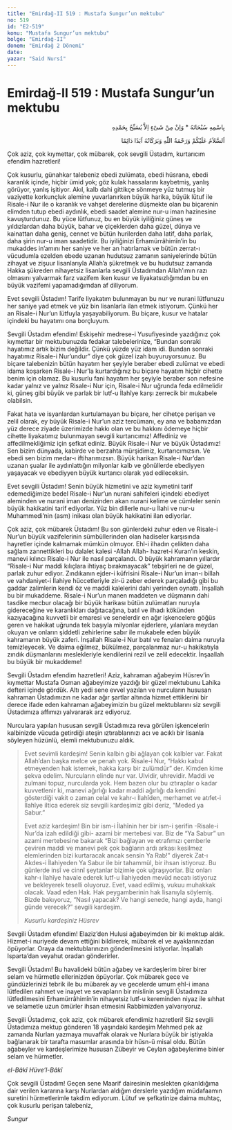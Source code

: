```yaml
---
title: "Emirdağ-II 519 : Mustafa Sungur’un mektubu"
no: 519
id: "E2-519"
konu: "Mustafa Sungur’un mektubu"
bolge: "Emirdağ-II"
donem: "Emirdağ 2 Dönemi"
date: 
yazar: "Said Nursî"
---
```


# Emirdağ-II 519 : Mustafa Sungur’un mektubu

<p class="arabic" dir="rtl" title="Meal: “Subhân Allah’ın adıyla” * “Hiçbir şey yoktur ki O'nu hamd ile tesbih etmesin” [İsrâ 17:44]">بِاسْمِهِ سُبْحَانَهُ * وَاِنْ مِنْ شَىْءٍ اِلاَّ يُسَبِّحُ بِحَمْدِهِ</p>

<p class="arabic" dir="rtl" title="Meal: “Allah’ın selâmı, rahmeti ve bereketleri, ebedî ve dâimî olarak üzerinize olsun.”">اَلسَّلاَمُ عَلَيْكُمْ وَرَحْمَةُ اللّٰهِ وَبَرَكَاتُهُ اَبَدًا دَائِمًا</p>

Çok aziz, çok kıymettar, çok mübarek, çok sevgili Üstadım, kurtarıcım efendim hazretleri!

Çok kusurlu, günahkar talebeniz ebedi zulümata, ebedi hüsrana, ebedi karanlık içinde, hiçbir ümid yok; göz kulak hassalarını kaybetmiş, yanlış görüyor, yanlış işitiyor. Akıl, kalb dahi gittikçe sönmeye yüz tutmuş bir vaziyette korkunçluk alemine yuvarlanırken büyük harika, büyük lütuf ile Risale-i Nur ile o karanlık ve vahşet derelerine düşmekte olan bu biçarenin elimden tutup ebedi aydınlık, ebedi saadet alemine nur-u iman hazinesine kavuşturdunuz. Bu yüce lütfunuz, bu en büyük iyiliğiniz güneş ve yıldızlardan daha büyük, bahar ve çiçeklerden daha güzel, dünya ve kainattan daha geniş, cennet ve bütün hurilerden daha latif, daha parlak, daha şirin nur-u iman saadetidir. Bu iyiliğinizi Erhamürrâhimîn’in bu mukaddes in’amını her saniye ve her an hatırlamak ve bütün zerrat-ı vücudumla ezelden ebede uzanan hudutsuz zamanın saniyelerinde bütün zihayat ve zişuur lisanlarıyla Allah’a şükretmek ve bu hudutsuz zamanda Hakka şükreden nihayetsiz lisanlarla sevgili Üstadımdan Allah’ımın razı olmasını yalvarmak farz vazifem iken kusur ve liyakatsızlığımdan bu en büyük vazifemi yapamadığımdan af diliyorum.

Evet sevgili Üstadım! Tarife liyakatım bulunmayan bu nur ve nurani lütfunuzu her saniye yad etmek ve yüz bin lisanlarla ilan etmek istiyorum. Çünkü her an Risale-i Nur’un lütfuyla yaşayabiliyorum. Bu biçare, kusur ve hatalar içindeki bu hayatımı ona borçluyum.

Sevgili Üstadım efendim! Eskişehir medrese-i Yusufiyesinde yazdığınız çok kıymettar bir mektubunuzda fedakar talebelerinize, “Bundan sonraki hayatımız artık bizim değildir. Çünkü yüzde yüz idam idi. Bundan sonraki hayatımız Risale-i Nur’undur” diye çok güzel izah buyuruyorsunuz. Bu biçare talebenizin bütün hayatım her şeyiyle beraber ebedi zulümat ve ebedi idama koşarken Risale-i Nur’la kurtardığınız bu biçare hayatım hiçbir cihette benim için olamaz. Bu kusurlu fani hayatım her şeyiyle beraber son nefesine kadar yalnız ve yalnız Risale-i Nur için, Risale-i Nur uğrunda feda edilmelidir ki, güneş gibi büyük ve parlak bir lutf-u İlahîye karşı zerrecik bir mukabele olabilsin.

Fakat hata ve isyanlardan kurtulamayan bu biçare, her cihetçe perişan ve zelil olarak, ey büyük Risale-i Nur’un aziz tercümanı, ey ana ve babamızdan yüz derece ziyade üzerimizde hakkı olan ve bu hakkını ödemeye hiçbir cihette liyakatımız bulunmayan sevgili kurtarıcımız! Affediniz ve affedilmekliğimiz için şefkat ediniz. Büyük Risale-i Nur ve büyük Üstadımız! Sen bizim dünyada, kabirde ve berzahta mürşidimiz, kurtarıcımızsın. Ve ebedi sen bizim medar-ı iftiharımızsın. Büyük harikan Risale-i Nur’dan uzanan şualar ile aydınlattığın milyonlar kalb ve gönüllerde ebediyyen yaşayacak ve ebediyyen büyük kurtarıcı olarak yad edileceksin.

Evet sevgili Üstadım! Senin büyük hizmetini ve aziz kıymetini tarif edemediğimize bedel Risale-i Nur’un nurani sahifeleri içindeki ebediyet aleminden ve nurani iman denizinden akan nurani kelime ve cümleler senin büyük hakikatini tarif ediyorlar. Yüz bin dillerle nur-u İlahi ve nur-u Muhammedi’nin (asm) inikası olan büyük hakikatini ilan ediyorlar.

Çok aziz, çok mübarek Üstadım! Bu son günlerdeki zuhur eden ve Risale-i Nur’un büyük vazifelerinin sümbüllerinden olan hadiseler karşısında hayretler içinde kalmamak mümkün olmuyor. Ehl-i ilhadın çelikten daha sağlam zannettikleri bu dalalet kalesi -Allah Allah- hazret-i Kuran’ın keskin, manevi kılıncı Risale-i Nur ile nasıl parçalandı. O büyük kahramanın yıllardır “Risale-i Nur maddi kılıçlara ihtiyaç bırakmayacak” tebşirleri ne de güzel, parlak zuhur ediyor. Zındıkanın ejder-i küfrisini Risale-i Nur’un iman-ı billah ve vahdaniyet-i İlahiye hüccetleriyle zir-ü zeber ederek parçaladığı gibi bu gaddar zalimlerin kendi öz ve maddi kalelerini dahi yerinden oynattı. İnşallah bu bir mukaddeme. Risale-i Nur’un manen maddeten ve düşmanın dahi tasdike mecbur olacağı bir büyük harikası bütün zulümatları nuruyla gidereceğine ve karanlıkları dağıtacağına, batıl ve ilhadı kökünden kazıyacağına kuvvetli bir emaresi ve senelerdir en ağır işkencelere göğüs geren ve hakikat uğrunda tek başıyla milyonlar ejderlere, yılanlara meydan okuyan ve onların şiddetli zehirlerine sabır ile mukabele eden büyük kahramanın büyük zaferi. İnşallah Risale-i Nur batıl ve fenaları daima nuruyla temizleyecek. Ve daima eğilmez, bükülmez, parçalanmaz nur-u hakikatıyla zındık düşmanlarını meslekleriyle kendilerini rezil ve zelil edecektir. İnşaallah bu büyük bir mukaddeme!

Sevgili Üstadım efendim hazretleri! Aziz, kahraman ağabeyim Hüsrev’in kıymettar Mustafa Osman ağabeyimize yazdığı bir güzel mektubunu Lahika defteri içinde gördük. Altı yedi sene evvel yazılan ve nurcuların hususan kahraman Üstadımızın ne kadar ağır şartlar altında hizmet ettiklerini bir derece ifade eden kahraman ağabeyimizin bu güzel mektublarını siz sevgili Üstadımıza affımızı yalvararak arz ediyoruz.

Nurculara yapılan hususan sevgili Üstadımıza reva görülen işkencelerin kalbinizde vücuda getirdiği ateşin ıztırablarınızı acı ve acıklı bir lisanla söyleyen hüzünlü, elemli mektubunuzu aldık.

> Evet sevimli kardeşim! Senin kalbin gibi ağlayan çok kalbler var. Fakat Allah’dan başka melce ve penah yok. Risale-i Nur, “Hakkı kabul etmeyenden hak istemek, hakka karşı bir zulümdür” der. Kimden kime şekva edelim. Nurcuların elinde nur var. Ulvidir, uhrevidir. Maddi ve zulmani topuz, nurcularda yok. Hem bazen olur bu ıztıraplar o kadar kuvvetlenir ki, manevi ağırlığı kadar maddi ağırlığı da kendini gösterdiği vakit o zaman celal ve kahr-ı İlahîden, merhamet ve atıfet-i İlahîye iltica ederek siz sevgili kardeşimiz gibi deriz, “Meded ya Sabur.”
> 
> Evet aziz kardeşim! Bin bir ism-i İlahînin her bir ism-i şerifin -Risale-i Nur’da izah edildiği gibi- azami bir mertebesi var. Biz de “Ya Sabur” un azami mertebesine bakarak “Bizi bağlayan ve etrafımızı çemberle çeviren maddi ve manevi pek çok bağların ardı arkası kesilmez elemlerinden bizi kurtaracak ancak sensin Ya Rab!” diyerek Zat-ı Akdes-i İlahiyeden Ya Sabur ile bir tahammül, bir ihsan istiyoruz. Bu günlerde insî ve cinnî şeytanlar bizimle çok uğraşıyorlar. Biz onları kahr-ı İlahîye havale ederek lutf-u İlahiyeden mevûd necatı istiyoruz ve bekleyerek teselli oluyoruz. Evet, vaad edilmiş, vukuu muhakkak olacak. Vaad eden Hak. Hak peygamberinin hak lisanıyla söylemiş. Bizde bakıyoruz, “Nasıl yapacak? Ve hangi senede, hangi ayda, hangi günde verecek?” sevgili kardeşim.
> 
> *Kusurlu kardeşiniz*
> *Hüsrev*

Sevgili Üstadım efendim! Elaziz’den Hulusi ağabeyimden bir iki mektup aldık. Hizmet-i nuriyede devam ettiğini bildirerek, mübarek el ve ayaklarınızdan öpüyorlar. Oraya da mektublarınızın gönderilmesini istiyorlar. İnşallah Isparta’dan veyahut oradan gönderirler.

Sevgili Üstadım! Bu havalideki bütün ağabey ve kardeşlerim birer birer selam ve hürmetle ellerinizden öpüyorlar. Çok mübarek gece ve gündüzlerinizi tebrik ile bu mübarek ay ve gecelerde umum ehl-i imana lütfedilen rahmet ve inayet ve sevapların bir mislinin sevgili Üstadımıza lütfedilmesini Erhamürrâhimîn’in nihayetsiz lutf-u kereminden niyaz ile sıhhat ve selametle uzun ömürler ihsan etmesini Rabbimizden yalvarıyoruz.

Sevgili Üstadımız, çok aziz, çok mübarek efendimiz hazretleri! Siz sevgili Üstadımıza mektup gönderen 18 yaşındaki kardeşim Mehmed pek az zamanda Nurları yazmaya muvaffak olarak ve Nurlara büyük bir iştiyakla bağlanarak bir tarafta masumlar arasında bir hüsn-ü misal oldu. Bütün ağabeyler ve kardeşlerimize hususan Zübeyir ve Ceylan ağabeylerime binler selam ve hürmetler.

*el-Bâkî Hüve’l-Bâkî*

Çok sevgili Üstadım! Geçen sene Maarif dairesinin meslekten çıkarıldığıma dair verilen kararına karşı Nurlardan aldığım derslerle yazdığım müdafaamın suretini hürmetlerimle takdim ediyorum. Lütuf ve şefkatinize daima muhtaç, çok kusurlu perişan talebeniz,

*Sungur*

